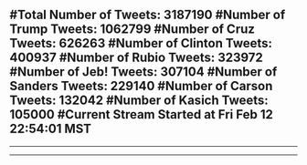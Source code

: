 #Total Number of Tweets: 3187190 
#Number of Trump Tweets: 1062799
#Number of Cruz Tweets: 626263
#Number of Clinton Tweets: 400937
#Number of Rubio Tweets: 323972
#Number of Jeb! Tweets: 307104
#Number of Sanders Tweets: 229140
#Number of Carson Tweets: 132042
#Number of Kasich Tweets: 105000
#Current Stream Started at Fri Feb 12 22:54:01 MST
---
---
---
